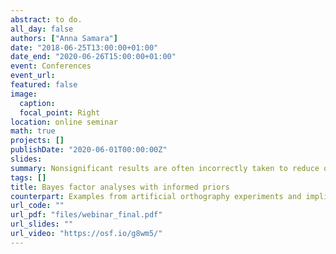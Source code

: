 ```yaml
---
abstract: to do.
all_day: false
authors: ["Anna Samara"]
date: "2018-06-25T13:00:00+01:00"
date_end: "2020-06-26T15:00:00+01:00"
event: Conferences
event_url: 
featured: false
image:
  caption: 
  focal_point: Right
location: online seminar
math: true
projects: []
publishDate: "2020-06-01T00:00:00Z"
slides:
summary: Nonsignificant results are often incorrectly taken to reduce our confidence in the theory that predicted a difference. This is, however, a misinterpretation, as a nonsignificant result may be evidence for the null, evidence against the null, or an artefact of data insensitivity (Dienes, 2008, 2015). One way to overcome this issue is to use Bayesian inference techniques to quantify the evidence of H0 . In this webinar, I hope to illustrate how computing prior-informed BF analyses (following the approach advocated by Dienes, 2008) can be useful for literacy laboratory research, where BF applications have been scarce. I give examples from learning experiments with artificial lexicons investigating (1) children’s ability to extract statistical patterns from input presented under incidental and explicit conditions and (2) the relationship between statistical/explicit learning and literacy acquisition and discuss implications for other areas of literacy research.
tags: []
title: Bayes factor analyses with informed priors
counterpart: Examples from artificial orthography experiments and implications for literacy research.
url_code: ""
url_pdf: "files/webinar_final.pdf"
url_slides: ""
url_video: "https://osf.io/g8wm5/"
---
```

